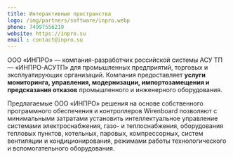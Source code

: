 ```yaml
---
title: Интерактивные пространства
logo: /img/partners/software/inpro.webp
phone: 74997556219
website: https://inpro.su
email : contact@inpro.su
---
```


ООО «ИНПРО» — компания-разработчик российской системы АСУ ТП — «ИНПРО-АСУТП» для промышленных предприятий, торговых и эксплуатирующих организаций.
Компания предоставляет **услуги мониторинга, управления, модернизации, импортозамещения и предсказания отказов** промышленного и инженерного оборудования.


Предлагаемые ООО «ИНПРО» решения на основе собственного программного обеспечения и контроллеров Wirenboard позволяют с минимальными затратами установить интеллектуальное управление системами электроснабжения, газо- и теплоснабжения, оборудования тепловых пунктов, котельных, паровых, компрессорных, систем вентиляции и кондиционирования, режимами работы технологического и вспомогательного оборудования.
